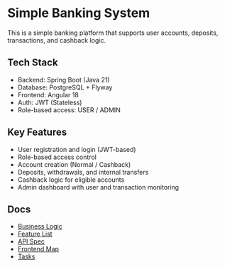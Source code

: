 # Simple Banking System

This is a simple banking platform that supports user accounts, deposits, transactions, and cashback logic.

## Tech Stack
- Backend: Spring Boot (Java 21)
- Database: PostgreSQL + Flyway
- Frontend: Angular 18
- Auth: JWT (Stateless)
- Role-based access: USER / ADMIN

## Key Features
- User registration and login (JWT-based)
- Role-based access control
- Account creation (Normal / Cashback)
- Deposits, withdrawals, and internal transfers
- Cashback logic for eligible accounts
- Admin dashboard with user and transaction monitoring

## Docs
- [Business Logic](docs/01_business-logic.md)
- [Feature List](docs/02_feature-list.md)
- [API Spec](docs/03_api-spec.md)
- [Frontend Map](docs/04_frontend-map.md)
- [Tasks](docs/05_tasks.md)
